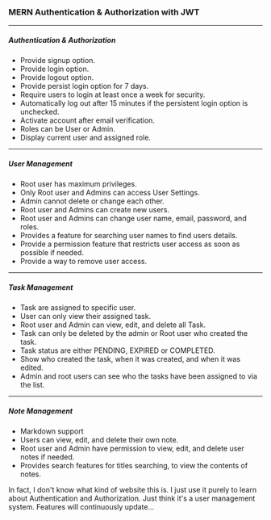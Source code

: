 ### MERN Authentication & Authorization with JWT

---

##### Authentication & Authorization

- Provide signup option.
- Provide login option.
- Provide logout option.
- Provide persist login option for 7 days.
- Require users to login at least once a week for security.
- Automatically log out after 15 minutes if the persistent login option is unchecked.
- Activate account after email verification.
- Roles can be User or Admin.
- Display current user and assigned role.

---

##### User Management

- Root user has maximum privileges.
- Only Root user and Admins can access User Settings.
- Admin cannot delete or change each other.
- Root user and Admins can create new users.
- Root user and Admins can change user name, email, password, and roles.
- Provides a feature for searching user names to find users details.
- Provide a permission feature that restricts user access as soon as possible if needed.
- Provide a way to remove user access.

---

##### Task Management

- Task are assigned to specific user.
- User can only view their assigned task.
- Root user and Admin can view, edit, and delete all Task.
- Task can only be deleted by the admin or Root user who created the task.
- Task status are either PENDING, EXPIRED or COMPLETED.
- Show who created the task, when it was created, and when it was edited.
- Admin and root users can see who the tasks have been assigned to via the list.

---

##### Note Management

- Markdown support
- Users can view, edit, and delete their own note.
- Root user and Admin have permission to view, edit, and delete user notes if needed.
- Provides search features for titles searching, to view the contents of notes.

In fact, I don't know what kind of website this is. I just use it purely to learn about Authentication and Authorization. Just think it's a user management system.
Features will continuously update...
